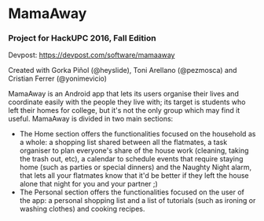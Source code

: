 # MamaAway
### Project for HackUPC 2016, Fall Edition

Devpost: https://devpost.com/software/mamaaway

Created with Gorka Piñol (@heyslide), Toni Arellano (@pezmosca) and Cristian Ferrer (@yonimevicio) 

MamaAway is an Android app that lets its users organise their lives and coordinate easily with the people they live with; its target is students who left their homes for college, but it's not the only group which may find it useful. MamaAway is divided in two main sections:

- The Home section offers the functionalities focused on the household as a whole: a shopping list shared between all the flatmates, a task organiser to plan everyone's share of the house work (cleaning, taking the trash out, etc), a calendar to schedule events that require staying home (such as parties or special dinners) and the Naughty Night alarm, that lets all your flatmates know that it'd be better if they left the house alone that night for you and your partner ;)
- The Personal section offers the functionalities focused on the user of the app: a personal shopping list and a list of tutorials (such as ironing or washing clothes) and cooking recipes.

